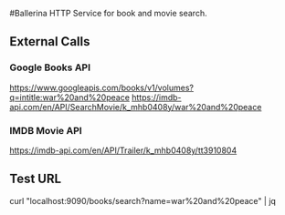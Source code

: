 #Ballerina HTTP Service for book and movie search.

## External Calls

### Google Books API
https://www.googleapis.com/books/v1/volumes?q=intitle:war%20and%20peace
https://imdb-api.com/en/API/SearchMovie/k_mhb0408y/war%20and%20peace

### IMDB Movie API
https://imdb-api.com/en/API/Trailer/k_mhb0408y/tt3910804

## Test URL

curl "localhost:9090/books/search?name=war%20and%20peace" | jq